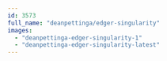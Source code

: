 ```yaml
---
id: 3573
full_name: "deanpettinga/edger-singularity"
images: 
  - "deanpettinga-edger-singularity-1"
  - "deanpettinga-edger-singularity-latest"
---
```

